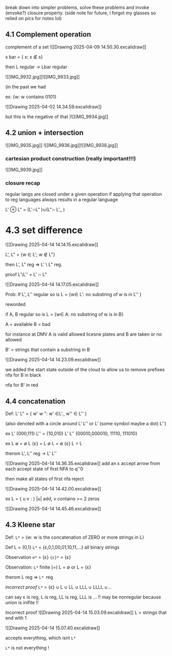 break down into simpler problems, solve these problems and invoke (envoke?) closure property. 
(side note for future, i forgot my glasses so relied on pics for notes lol)

## 4.1 Complement operation 

complement of a set 
![[Drawing 2025-04-09 14.50.30.excalidraw]]

s bar = { x: x ∉ s}

then L regular -> Lbar regular 

![[IMG_9932.jpg]]![[IMG_9933.jpg]]

(in the past we had 


ex: {w: w contains 0101}

![[Drawing 2025-04-02 14.34.59.excalidraw]]

but this is the negative of that )![[IMG_9934.jpg]]


## 4.2 union + intersection  

![[IMG_9935.jpg]]
![[IMG_9936.jpg]]![[IMG_9938.jpg]]

### cartesian product construction (really important!!!) 
![[IMG_9939.jpg]]


### closure recap 
regular langs are closed under a given operation if applying that operation to reg languages always results in a regular language 

L' ⊕ L" = (L'∩L" )∪(L"∩ L'_ )

# 4.3 set difference 
![[Drawing 2025-04-14 14.14.15.excalidraw]]

L', L" = {w ∈ L'; w ∉ L"}

then L', L" reg => L' \ L" reg.

proof L'\L'' = L' ∩ L"

![[Drawing 2025-04-14 14.17.05.excalidraw]]

Prob: If L', L'' regular so is L = {w∈ L': no substring of w is in L'' }


reworded 

if A, B regular so is L = {w∈ A: no substring of w is in B}

A = available
B = bad

for instance at DMV A is valid allowed licesne plates and B are taken or no allowed 

B' = strings that contain a substring in B 

![[Drawing 2025-04-14 14.23.09.excalidraw]]

we added the start state outside of the cloud to allow us to remove prefixes 
nfa for B  in black 

nfa for B' in red



## 4.4 concatenation 

Def: 
L' L" = { w' w ": w' ∈L'., w'' ∈ L'' }

(also denoted with a circle around L' L'' or L' (some symbol maybe a dot) L'')

ex L' {000,111} L'' = {10,010}
L' L'' {00010,000010, 11110, 111010}

ex  L ∅ = ∅
L {ε} = L 
∅ L = ∅
{ε} L = L 

therom 
L', L'' reg -> L' L'' 

![[Drawing 2025-04-14 14.36.35.excalidraw]]
add an  ε accept arrow from each accept state of first NFA to q''0

then make all states of first nfa reject 

![[Drawing 2025-04-14 14.42.00.excalidraw]]

ex L = { u v : } |u| add, v contains >= 2 zeros

![[Drawing 2025-04-14 14.45.46.excalidraw]]

## 4.3 Kleene star 

Def: 
`L*` = {w: w is the concatenation of ZERO or more strings in L}

Def 
L = {0,1}
`L*` = {ε,0,1,00,01,10,11,...} all binary strings 

Observation 
`∅*` = {ε}
`{ε}*` = {ε}

Observation: 
`L*` finite (=)
L = ∅ or L = {ε}

therom L reg => 
`L* `reg 

_incorrect proof_
`L*` = {ε} ∪ L ∪ LL ∪ LLL ∪ LLLL ∪... 

can say ε is reg, L is reg, LL is reg, LLL is ... 
!! may be nonregular because union is inifite !! 

Incorrect proof 
![[Drawing 2025-04-14 15.03.09.excalidraw]]
L = strings that end with 1 

![[Drawing 2025-04-14 15.07.40.excalidraw]]

accepts everything, which isnt `L*`

`L*` is not everything ! 

